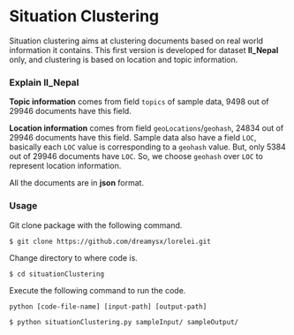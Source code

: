 # Situation Clustering
Situation clustering aims at clustering documents based on real world information it contains.
This first version is developed for dataset **ll_Nepal** only, and clustering is based on location and topic information.

### Explain ll_Nepal
**Topic information** comes from field `topics` of sample data, 9498 out of 29946 documents have this field.

**Location information** comes from field `geoLocations`/`geohash`, 24834 out of 29946 documents have this field. Sample data also have a field `LOC`, basically each `LOC` value is corresponding to a `geohash` value. But, only 5384 out of 29946 documents have `LOC`. So, we choose `geohash` over `LOC` to represent location information.

All the documents are in **json** format.

### Usage
Git clone package with the following command.
```
$ git clone https://github.com/dreamysx/lorelei.git
```

Change directory to where code is.
```
$ cd situationClustering
```

Execute the following command to run the code.
```
python [code-file-name] [input-path] [output-path]
```
```
$ python situationClustering.py sampleInput/ sampleOutput/
```